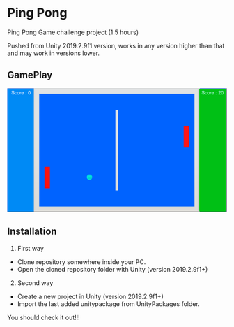 # Ping Pong

Ping Pong Game challenge project (1.5 hours)

Pushed from Unity 2019.2.9f1 version, works in any version higher than that and may work in versions lower.

## GamePlay

![GamePlay](/Images/pingpong.png?raw=true "GamePlay")


## Installation

1) First way 
- Clone repository somewhere inside your PC.
- Open the cloned repository folder with Unity (version 2019.2.9f1+)

2) Second way
- Create a new project in Unity (version 2019.2.9f1+)
- Import the last added unitypackage from UnityPackages folder. 

You should check it out!!!
